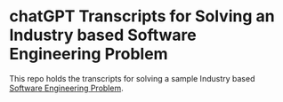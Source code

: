 # chatGPT Transcripts for Solving an Industry based Software Engineering Problem

This repo holds the transcripts for solving a sample Industry based [Software Engineering Problem](https://github.com/Saksham4796/se_problem_statement).